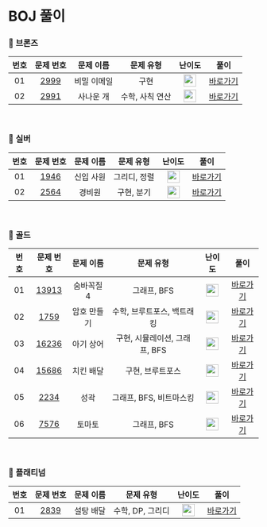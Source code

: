 # BOJ 풀이

### 🥉 <strong>브론즈</strong>

|  번호  |  문제 번호  |  문제 이름  |  문제 유형  |  난이도  |  풀이  |
| :-----: | :-----: | :-----: | :-----: | :-----: | :-----: |
| 01 | [2999](https://www.acmicpc.net/problem/2999) | 비밀 이메일 | 구현 |  <img height="25px" width="25px" src="https://static.solved.ac/tier_small/5.svg"/> |   [바로가기](./Bronze/BOJ_2999)  |
| 02 | [2991](https://www.acmicpc.net/problem/2991) | 사나운 개 | 수학, 사칙 연산 |  <img height="25px" width="25px" src="https://static.solved.ac/tier_small/3.svg"/> |   [바로가기](./Bronze/BOJ_2991)  |


<br>

### 🥈 <strong>실버</strong>
|  번호  |  문제 번호  |  문제 이름  |  문제 유형  |  난이도  |  풀이  |
| :-----: | :-----: | :-----: | :-----: | :-----: | :-----: |
| 01 | [1946](https://www.acmicpc.net/problem/1946) | 신입 사원 | 그리디, 정렬 |  <img height="25px" width="25px" src="https://static.solved.ac/tier_small/10.svg"/> |   [바로가기](./Silver/BOJ_1946.md)  |
| 02 | [2564](https://www.acmicpc.net/problem/2564) | 경비원 | 구현, 분기 |  <img height="25px" width="25px" src="https://static.solved.ac/tier_small/10.svg"/> |   [바로가기](./Silver/BOJ_2564.md.md)  |

<br>

### 🥇 <strong>골드</strong>
|  번호  |  문제 번호  |  문제 이름  |  문제 유형  |  난이도  |  풀이  |
| :-----: | :-----: | :-----: | :-----: | :-----: | :-----: |
| 01 | [13913](https://www.acmicpc.net/problem/13913) | 숨바꼭질 4 | 그래프, BFS |  <img height="25px" width="25px" src="https://static.solved.ac/tier_small/12.svg"/> |   [바로가기](./Gold/BOJ_13913.md)  |
| 02 | [1759](https://www.acmicpc.net/problem/1759) | 암호 만들기 | 수학, 브루트포스, 백트래킹 |  <img height="25px" width="25px" src="https://static.solved.ac/tier_small/11.svg"/> |   [바로가기](./Gold/BOJ_1759.md)  |
| 03 | [16236](https://www.acmicpc.net/problem/16236) | 아기 상어 | 구현, 시뮬레이션, 그래프, BFS |  <img height="25px" width="25px" src="https://static.solved.ac/tier_small/13.svg"/> |   [바로가기](./Gold/BOJ_16236.md.md)  |
| 04 | [15686](https://www.acmicpc.net/problem/15686) | 치킨 배달 | 구현, 브루트포스 |  <img height="25px" width="25px" src="https://static.solved.ac/tier_small/11.svg"/> |   [바로가기](./Gold/BOJ_15686.md)  |
| 05 | [2234](https://www.acmicpc.net/problem/2234) | 성곽 | 그래프, BFS, 비트마스킹 |  <img height="25px" width="25px" src="https://static.solved.ac/tier_small/12.svg"/> |   [바로가기](./Gold/BOJ_2234.md)  |
| 06 | [7576](https://www.acmicpc.net/problem/7576) | 토마토 | 그래프, BFS |  <img height="25px" width="25px" src="https://static.solved.ac/tier_small/11.svg"/> |   [바로가기](./Gold/BOJ_7576.md)  |


<br>

### 💎 <strong>플래티넘</strong>
|  번호  |  문제 번호  |  문제 이름  |  문제 유형  |  난이도  |  풀이  |
| :-----: | :-----: | :-----: | :-----: | :-----: | :-----: |
| 01 | [2839](https://www.acmicpc.net/problem/2839) | 설탕 배달 | 수학, DP, 그리디 |  <img height="25px" width="25px" src="https://static.solved.ac/tier_small/20.svg"/> |   [바로가기](.)  |
